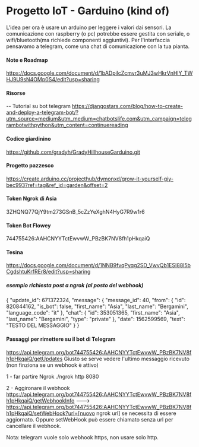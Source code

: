 # Progetto IoT - Garduino (kind of)

L'idea per ora è usare un arduino per leggere i valori dai sensori. La comunicazione con raspberry (o pc) potrebbe essere gestita con seriale, o wifi/bluetooth(ma richiede componenti aggiuntivi).
Per l'interfaccia pensavamo a telegram, come una chat di comunicazione con la tua pianta.

#### Note e Roadmap

https://docs.google.com/document/d/1bADpilcZcmvr3uMJ3wHkrVnHlY_TWHJ9U9sN4OMp0S4/edit?usp=sharing

#### Risorse

-- Tutorial su bot telegram
https://djangostars.com/blog/how-to-create-and-deploy-a-telegram-bot/?utm_source=medium&utm_medium=chatbotslife.com&utm_campaign=telegrambotwithpython&utm_content=continuereading


#### Codice giardinino

https://github.com/gradyh/GradyHillhouseGarduino.git

#### Progetto pazzesco
https://create.arduino.cc/projecthub/dymonxd/grow-it-yourself-giy-bec993?ref=tag&ref_id=garden&offset=2

#### Token Ngrok di Asia
3ZHQNQ77QjY9tm273GSnB_5cZzYeXghN4HyG7R9w1r6

#### Token Bot Flowey
744755426:AAHCNYYTctEwvwW_PBzBK7NV8fh1pHkqaiQ

#### Tesina
https://docs.google.com/document/d/1NNB9fvqPyqg2SD_VwvQb1ESI88l5bCgdshtuKrfREr8/edit?usp=sharing

##### esempio richiesta post a ngrok (al posto del webhook)
{
  "update_id": 671372324,
  "message": {
    "message_id": 40,
    "from": {
      "id": 820844162,
      "is_bot": false,
      "first_name": "Asia",
      "last_name": "Bergamini",
      "language_code": "it"
    },
    "chat": {
      "id": 353051365,
      "first_name": "Asia",
      "last_name": "Bergamini",
      "type": "private"
    },
    "date": 1562599569,
    "text": "TESTO DEL MESSAGGIO"
  }
}


#### Passaggi per rimettere su il bot di Telegram

https://api.telegram.org/bot744755426:AAHCNYYTctEwvwW_PBzBK7NV8fh1pHkqaiQ/getUpdates
Giusto se serve vedere l'ultimo messaggio ricevuto (non finziona se un webhook è attivo)

1 - far partire Ngrok
./ngrok http 8080

2 - Aggironare il webhook
https://api.telegram.org/bot744755426:AAHCNYYTctEwvwW_PBzBK7NV8fh1pHkqaiQ/getWebhookInfo
---> https://api.telegram.org/bot744755426:AAHCNYYTctEwvwW_PBzBK7NV8fh1pHkqaiQ/setWebHook?url=[nuovo ngrok url]  se necessita di essere aggiornato. Oppure setWebHook può essere chiamato senza url per cancellare il webhook.

Nota: telegram vuole solo webhook https, non usare solo http.

